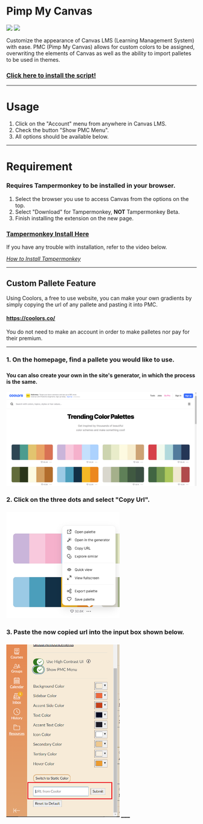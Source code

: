 # Pimp My Canvas
![](https://img.shields.io/github/repo-size/ExternalHost0/PimpMyCanvas?color=006eff&style=flat-square) ![](https://img.shields.io/github/last-commit/ExternalHost0/PimpMyCanvas?color=006eff&style=flat-square)

Customize the appearance of Canvas LMS (Learning Management System) with ease. PMC (Pimp My Canvas) allows for custom colors to be assigned, overwriting the elements of Canvas as well as the ability to import palletes to be used in themes.

### [Click here to install the script!](https://github.com/ExternalHost0/PimpMyCanvas/raw/master/PimpMyCanvas.user.js)

___
# Usage

1. Click on the "Account" menu from anywhere in Canvas LMS.
2. Check the button "Show PMC Menu".
3. All options should be available below.
___
# Requirement
### Requires Tampermonkey to be installed in your browser.
1. Select the browser you use to access Canvas from the options on the top.
2. Select "Download" for Tampermonkey, **NOT** Tampermonkey Beta.
3. Finish installing the extension on the new page.
### [Tampermonkey Install Here](https://www.tampermonkey.net/*)

If you have any trouble with installation, refer to the video below.

*[How to Install Tampermonkey](https://www.youtube.com/watch?v=kjeERqWY04s)*
___
## Custom Pallete Feature
Using Coolors, a free to use website, you can make your own gradients by simply copying the url of any pallete and pasting it into PMC.
#### https://coolors.co/
You do not need to make an account in order to make palletes nor pay for their premium.
___

<h3> 1. On the homepage, find a pallete you would like to use. <h3>
<h4> You can also create your own in the site's generator, in which the process is the same. <h4>
<img src="readmeimages\homepage.PNG" alt="homepage" width="600"/>
<h3> 2. Click on the three dots and select "Copy Url". <h3>
<img src="readmeimages\selected.PNG" alt="selected" width="300"/>
<h3> 3. Paste the now copied url into the input box shown below. <h3>
<img src="readmeimages\pmc.PNG" alt="custom gradient" width="300"/>
___
